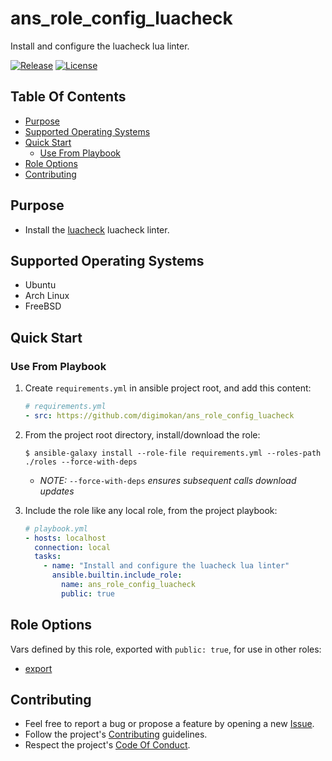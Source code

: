 # ans_role_config_luacheck

Install and configure the luacheck lua linter.

[![Release](https://img.shields.io/github/release/digimokan/ans_role_config_luacheck.svg?label=release)](https://github.com/digimokan/ans_role_config_luacheck/releases/latest "Latest Release Notes")
[![License](https://img.shields.io/badge/license-MIT-blue.svg?label=license)](LICENSE.md "Project License")

## Table Of Contents

* [Purpose](#purpose)
* [Supported Operating Systems](#supported-operating-systems)
* [Quick Start](#quick-start)
    * [Use From Playbook](#use-from-playbook)
* [Role Options](#role-options)
* [Contributing](#contributing)

## Purpose

* Install the [luacheck](https://github.com/mpeterv/luacheck) luacheck linter.

## Supported Operating Systems

* Ubuntu
* Arch Linux
* FreeBSD

## Quick Start

### Use From Playbook

1. Create `requirements.yml` in ansible project root, and add this content:

   ```yaml
   # requirements.yml
   - src: https://github.com/digimokan/ans_role_config_luacheck
   ```

2. From the project root directory, install/download the role:

   ```shell
   $ ansible-galaxy install --role-file requirements.yml --roles-path ./roles --force-with-deps
   ```

   * _NOTE:_ `--force-with-deps` _ensures subsequent calls download updates_

3. Include the role like any local role, from the project playbook:

   ```yaml
   # playbook.yml
   - hosts: localhost
     connection: local
     tasks:
       - name: "Install and configure the luacheck lua linter"
         ansible.builtin.include_role:
           name: ans_role_config_luacheck
           public: true
   ```

## Role Options

Vars defined by this role, exported with `public: true`, for use in other roles:

  * [export](../defaults/main/export/commands.yml)

## Contributing

* Feel free to report a bug or propose a feature by opening a new
  [Issue](https://github.com/digimokan/ans_role_config_luacheck/issues).
* Follow the project's [Contributing](CONTRIBUTING.md) guidelines.
* Respect the project's [Code Of Conduct](CODE_OF_CONDUCT.md).

